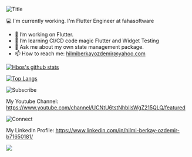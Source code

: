 
![Title](https://media1.tenor.com/images/4dac3c654003287d3afb9e52bb777f4f/tenor.gif?itemid=15713191)


 :computer: I'm currently working. I'm Flutter Engineer at fahasoftware
- 🔭 I’m  working on  Flutter.
- 🌱 I’m  learning CI/CD code magic Flutter and Widget Testing
- 💬 Ask me about my own state management package.
- 📫 How to reach me: hilmiberkayozdemir@yahoo.com

[![Hbos's github stats](https://github-readme-stats.vercel.app/api?username=hberkayozdemir&theme=gotham)](https://github.com/anuraghazra/github-readme-stats)

[![Top Langs](https://github-readme-stats.vercel.app/api/top-langs/?username=hberkayozdemir&layout=compact&langs_count=10&theme=gotham)](https://github.com/anuraghazra/github-readme-stats)



![Subscribe](https://media2.giphy.com/media/13Nc3xlO1kGg3S/giphy.gif?cid=ecf05e472zu8m4ufpgkzpmunvma263o6nel6t5ruurto514e&rid=giphy.gif)


My Youtube Channel:
https://www.youtube.com/channel/UCNtU6tstNhbllsWgZ215QLQ/featured


![Connect](https://i1.wp.com/www.anuncio.agency/wp-content/uploads/2018/07/gif-linkedin.gif?fit=300%2C168&ssl=1&is-pending-load=1)


My LinkedIn Profile:
https://www.linkedin.com/in/hilmi-berkay-ozdemir-b71650181/




![](https://komarev.com/ghpvc/?username=hberkayozdemir&color=blue)
